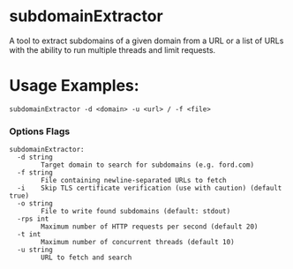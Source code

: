 # subdomainExtractor

A tool to extract subdomains of a given domain from a URL or a list of URLs with the ability to run multiple threads and limit requests.

# Usage Examples:

`subdomainExtractor -d <domain> -u <url> / -f <file>`

### Options Flags
```
subdomainExtractor:
  -d string
    	Target domain to search for subdomains (e.g. ford.com)
  -f string
    	File containing newline-separated URLs to fetch
  -i	Skip TLS certificate verification (use with caution) (default true)
  -o string
    	File to write found subdomains (default: stdout)
  -rps int
    	Maximum number of HTTP requests per second (default 20)
  -t int
    	Maximum number of concurrent threads (default 10)
  -u string
    	URL to fetch and search

```